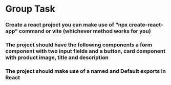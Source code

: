 
# Group Task

### Create a react project you can make  use of “npx create-react-app” command or vite (whichever method works for you)

### The project should have the following components  a form component with two input fields and a button, card component with product image, title and description

### The project should  make use of a named and Default exports in React
